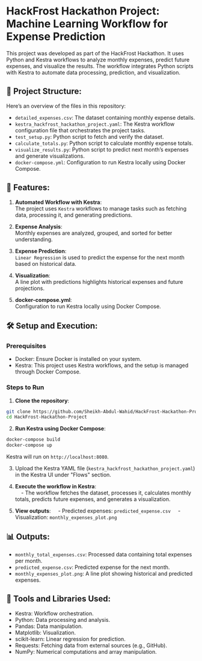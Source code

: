 # HackFrost Hackathon Project: Machine Learning Workflow for Expense Prediction
This project was developed as part of the HackFrost Hackathon. It uses Python and Kestra workflows to analyze monthly expenses, predict future expenses, and visualize the results. The workflow integrates Python scripts with Kestra to automate data processing, prediction, and visualization.

## 📂 Project Structure:

Here’s an overview of the files in this repository:

- `detailed_expenses.csv`: The dataset containing monthly expense details.
- `kestra_hackfrost_hackathon_project.yaml`: The Kestra workflow configuration file that orchestrates the project tasks.
- `test_setup.py`: Python script to fetch and verify the dataset.
- `calculate_totals.py`: Python script to calculate monthly expense totals.
- `visualize_results.py`: Python script to predict next month’s expenses and generate visualizations.
- `docker-compose.yml`: Configuration to run Kestra locally using Docker Compose.

## 🚀 Features:

1. **Automated Workflow with Kestra**:  
The project uses `Kestra` workflows to manage tasks such as fetching data, processing it, and generating predictions.

2. **Expense Analysis**:  
Monthly expenses are analyzed, grouped, and sorted for better understanding.

3. **Expense Prediction**:  
`Linear Regression` is used to predict the expense for the next month based on historical data.

4. **Visualization**:  
A line plot with predictions highlights historical expenses and future projections.

5. **docker-compose.yml**:  
Configuration to run Kestra locally using Docker Compose.

## 🛠️ Setup and Execution:

### Prerequisites
- Docker: Ensure Docker is installed on your system.
- Kestra: This project uses Kestra workflows, and the setup is managed through Docker Compose.

### Steps to Run
1. **Clone the repository**:
```bash
git clone https://github.com/Sheikh-Abdul-Wahid/HackFrost-Hackathon-Project.git
cd HackFrost-Hackathon-Project
```
2. **Run Kestra using Docker Compose**:
```bash
docker-compose build
docker-compose up
```
Kestra will run on `http://localhost:8080`.

3. Upload the Kestra YAML file (`kestra_hackfrost_hackathon_project.yaml`) in the Kestra UI under "Flows" section.

4. **Execute the workflow in Kestra**:  
  &nbsp;&nbsp;&nbsp;&nbsp;- The workflow fetches the dataset, processes it, calculates monthly totals, predicts future expenses, and generates a visualization.

5. **View outputs**:
  &nbsp;&nbsp;&nbsp;&nbsp;- Predicted expenses: `predicted_expense.csv`
  &nbsp;&nbsp;&nbsp;&nbsp;- Visualization: `monthly_expenses_plot.png`

## 📊 Outputs:
  - `monthly_total_expenses.csv`: Processed data containing total expenses per month.
  - `predicted_expense.csv`: Predicted expense for the next month.
  - `monthly_expenses_plot.png`: A line plot showing historical and predicted expenses.

## 🧰 Tools and Libraries Used:
  - Kestra: Workflow orchestration.
  - Python: Data processing and analysis.
  - Pandas: Data manipulation.
  - Matplotlib: Visualization.
  - scikit-learn: Linear regression for prediction.
  - Requests: Fetching data from external sources (e.g., GitHub).
  - NumPy: Numerical computations and array manipulation.
